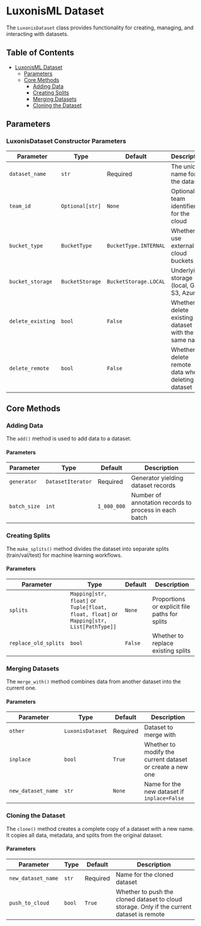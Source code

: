 # LuxonisML Dataset

The `LuxonisDataset` class provides functionality for creating, managing, and interacting with datasets.

## Table of Contents

- [LuxonisML Dataset](#luxonisml-dataset)
  - [Parameters](#parameters)
  - [Core Methods](#core-methods)
    - [Adding Data](#adding-data)
    - [Creating Splits](#creating-splits)
    - [Merging Datasets](#merging-datasets)
    - [Cloning the Dataset](#cloning-the-dataset)

## Parameters

### LuxonisDataset Constructor Parameters

| Parameter         | Type            | Default               | Description                                           |
| ----------------- | --------------- | --------------------- | ----------------------------------------------------- |
| `dataset_name`    | `str`           | Required              | The unique name for the dataset                       |
| `team_id`         | `Optional[str]` | `None`                | Optional team identifier for the cloud                |
| `bucket_type`     | `BucketType`    | `BucketType.INTERNAL` | Whether to use external cloud buckets                 |
| `bucket_storage`  | `BucketStorage` | `BucketStorage.LOCAL` | Underlying storage (local, GCS, S3, Azure)            |
| `delete_existing` | `bool`          | `False`               | Whether to delete existing dataset with the same name |
| `delete_remote`   | `bool`          | `False`               | Whether to delete remote data when deleting dataset   |

## Core Methods

### Adding Data

The `add()` method is used to add data to a dataset.

#### Parameters

| Parameter    | Type              | Default     | Description                                           |
| ------------ | ----------------- | ----------- | ----------------------------------------------------- |
| `generator`  | `DatasetIterator` | Required    | Generator yielding dataset records                    |
| `batch_size` | `int`             | `1_000_000` | Number of annotation records to process in each batch |

### Creating Splits

The `make_splits()` method divides the dataset into separate splits (train/val/test) for machine learning workflows.

#### Parameters

| Parameter            | Type                                                                                          | Default | Description                                   |
| -------------------- | --------------------------------------------------------------------------------------------- | ------- | --------------------------------------------- |
| `splits`             | `Mapping[str, float]` or<br>`Tuple[float, float, float]` or<br>`Mapping[str, List[PathType]]` | `None`  | Proportions or explicit file paths for splits |
| `replace_old_splits` | `bool`                                                                                        | `False` | Whether to replace existing splits            |

### Merging Datasets

The `merge_with()` method combines data from another dataset into the current one.

#### Parameters

| Parameter          | Type             | Default  | Description                                               |
| ------------------ | ---------------- | -------- | --------------------------------------------------------- |
| `other`            | `LuxonisDataset` | Required | Dataset to merge with                                     |
| `inplace`          | `bool`           | `True`   | Whether to modify the current dataset or create a new one |
| `new_dataset_name` | `str`            | `None`   | Name for the new dataset if `inplace=False`               |

### Cloning the Dataset

The `clone()` method creates a complete copy of a dataset with a new name. It copies all data, metadata, and splits from the original dataset.

#### Parameters

| Parameter          | Type   | Default  | Description                                                                                |
| ------------------ | ------ | -------- | ------------------------------------------------------------------------------------------ |
| `new_dataset_name` | `str`  | Required | Name for the cloned dataset                                                                |
| `push_to_cloud`    | `bool` | `True`   | Whether to push the cloned dataset to cloud storage. Only if the current dataset is remote |
